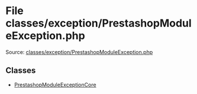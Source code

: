 File classes/exception/PrestashopModuleException.php
=========

Source: [classes/exception/PrestashopModuleException.php](https://github.com/PrestaShop/PrestaShop/blob/1.5.0.1/classes/exception/PrestashopModuleException.php)


Classes
-------

* [PrestashopModuleExceptionCore](class.PrestashopModuleExceptionCore.md)


